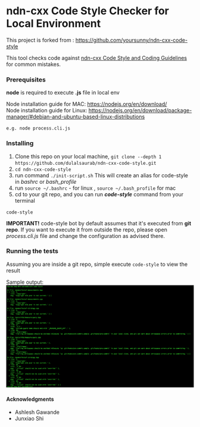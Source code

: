 # ndn-cxx Code Style Checker for Local Environment

This project is forked from : <https://github.com/yoursunny/ndn-cxx-code-style>

This tool checks code against [ndn-cxx Code Style and Coding Guidelines](https://named-data.net/doc/ndn-cxx/current/code-style.html) for common mistakes.

### Prerequisites

**node** is required to execute **.js** file in local env

Node installation guide for MAC: <https://nodejs.org/en/download/>   
Node installation guide for Linux: <https://nodejs.org/en/download/package-manager/#debian-and-ubuntu-based-linux-distributions>

```
e.g. node process.cli.js
```

### Installing

1. Clone this repo on your local machine, ``` git clone --depth 1 https://github.com/dulalsaurab/ndn-cxx-code-style.git ```
2. ```cd ndn-cxx-code-style```
3. run command ```./init-script.sh```
   This will create an alias for code-style in *bashrc* or *bash_profile* 
4. run ```source ~/.bashrc``` - for linux , ```source ~/.bash_profile``` for mac 
5. cd to your git repo, and you can run ***code-style*** command from your terminal 

```
code-style
```

**IMPORTANT!** code-style bot by default assumes that it's executed from **git repo**. If you want to execute it from outside the repo, please open *process.cli.js* file and change the configuration as advised there. 

### Running the tests

Assuming you are inside a git repo, simple execute ```code-style``` to view the result

Sample output: 
![alt text](https://github.com/dulalsaurab/ndn-cxx-code-style/blob/master/code-style-bot-example?raw=true)


#### Acknowledgments

* Ashlesh Gawande 
* Junxiao Shi
